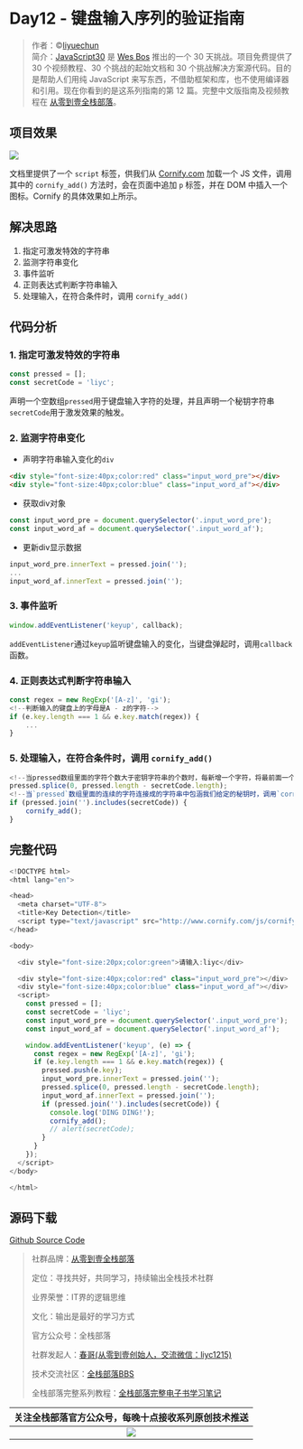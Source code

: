 # Day12 - 键盘输入序列的验证指南


> 作者：©[liyuechun](https://github.com/liyuechun)  
> 简介：[JavaScript30](https://javascript30.com) 是 [Wes Bos](https://github.com/wesbos) 推出的一个 30 天挑战。项目免费提供了 30 个视频教程、30 个挑战的起始文档和 30 个挑战解决方案源代码。目的是帮助人们用纯 JavaScript 来写东西，不借助框架和库，也不使用编译器和引用。现在你看到的是这系列指南的第 12 篇。完整中文版指南及视频教程在 [从零到壹全栈部落](http://kongyixueyuan.com/course/4188)。

## 项目效果

![](http://om1c35wrq.bkt.clouddn.com/day12-00.gif)

文档里提供了一个 `script` 标签，供我们从 [Cornify.com](https://www.cornify.com/) 加载一个 JS 文件，调用其中的 `cornify_add()` 方法时，会在页面中追加 `p` 标签，并在 DOM 中插入一个图标。Cornify 的具体效果如上所示。

## 解决思路

1. 指定可激发特效的字符串
2. 监测字符串变化
3. 事件监听
4. 正则表达式判断字符串输入 
5. 处理输入，在符合条件时，调用 `cornify_add()`


## 代码分析

### 1. 指定可激发特效的字符串

```js
const pressed = [];
const secretCode = 'liyc';
```

声明一个空数组`pressed`用于键盘输入字符的处理，并且声明一个秘钥字符串`secretCode`用于激发效果的触发。

### 2. 监测字符串变化

- 声明字符串输入变化的`div`

```html
<div style="font-size:40px;color:red" class="input_word_pre"></div>
<div style="font-size:40px;color:blue" class="input_word_af"></div>  
```

- 获取div对象

```js
const input_word_pre = document.querySelector('.input_word_pre');
const input_word_af = document.querySelector('.input_word_af');
```

- 更新div显示数据

```js
input_word_pre.innerText = pressed.join('');
...
input_word_af.innerText = pressed.join('');
```

### 3. 事件监听

```js
window.addEventListener('keyup', callback);
```
`addEventListener`通过`keyup`监听键盘输入的变化，当键盘弹起时，调用`callback`函数。


### 4. 正则表达式判断字符串输入 

```js
const regex = new RegExp('[A-z]', 'gi');
<!--判断输入的键盘上的字母是A - z的字符-->
if (e.key.length === 1 && e.key.match(regex)) {
    ... 
}
```

### 5. 处理输入，在符合条件时，调用 `cornify_add()`

```js
<!--当pressed数组里面的字符个数大于密钥字符串的个数时，每新增一个字符，将最前面一个删掉-->
pressed.splice(0, pressed.length - secretCode.length);
<!--当`pressed`数组里面的连续的字符连接成的字符串中包涵我们给定的秘钥时，调用`cornify_add();`函数-->
if (pressed.join('').includes(secretCode)) {
    cornify_add();    
}
```

## 完整代码

```js
<!DOCTYPE html>
<html lang="en">

<head>
  <meta charset="UTF-8">
  <title>Key Detection</title>
  <script type="text/javascript" src="http://www.cornify.com/js/cornify.js"></script>
</head>

<body>

  <div style="font-size:20px;color:green">请输入:liyc</div>

  <div style="font-size:40px;color:red" class="input_word_pre"></div>
  <div style="font-size:40px;color:blue" class="input_word_af"></div>
  <script>
    const pressed = [];
    const secretCode = 'liyc';
    const input_word_pre = document.querySelector('.input_word_pre');
    const input_word_af = document.querySelector('.input_word_af');

    window.addEventListener('keyup', (e) => {
      const regex = new RegExp('[A-z]', 'gi');
      if (e.key.length === 1 && e.key.match(regex)) {
        pressed.push(e.key);
        input_word_pre.innerText = pressed.join('');
        pressed.splice(0, pressed.length - secretCode.length);
        input_word_af.innerText = pressed.join('');
        if (pressed.join('').includes(secretCode)) {
          console.log('DING DING!');
          cornify_add();
          // alert(secretCode);
        }
      }
    });
  </script>
</body>

</html>
```

## 源码下载

[Github Source Code](https://github.com/liyuechun/JavaScript30-liyuechun)

>社群品牌：[从零到壹全栈部落](http://www.kongyixueyuan.com)
>
>定位：寻找共好，共同学习，持续输出全栈技术社群
>
>业界荣誉：IT界的逻辑思维
>
>文化：输出是最好的学习方式
>
>官方公众号：全栈部落
>
>社群发起人：[春哥(从零到壹创始人，交流微信：liyc1215)](http://weibo.com/mobiledevelopment)
>
>技术交流社区：[全栈部落BBS](http://bbs.kongyixueyuan.com)
>
>全栈部落完整系列教程：[全栈部落完整电子书学习笔记](http://fullstack.kongyixueyuan.com)

|关注全栈部落官方公众号，每晚十点接收系列原创技术推送|
|:---------:|
|![](http://orhm8wuhd.bkt.clouddn.com/quanzhanbuluo.png)|


